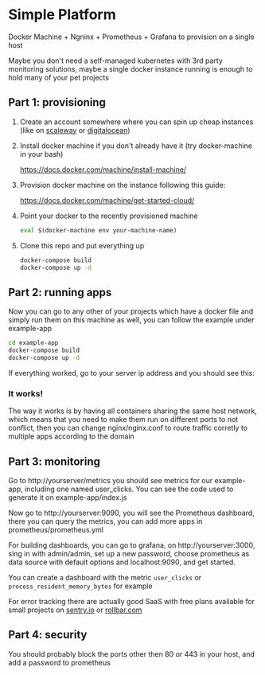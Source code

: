 # Simple Platform

Docker Machine + Ngninx + Prometheus + Grafana to provision on a single host

Maybe you don't need a self-managed kubernetes with 3rd party monitoring solutions, maybe a single docker instance running is enough to hold many of your pet projects

## Part 1: provisioning

1. Create an account somewhere where you can spin up cheap instances (like on [scaleway](https://cloud.scaleway.com/) or [digitalocean](https://www.digitalocean.com/))

1. Install docker machine if you don't already have it (try docker-machine in your bash)

    https://docs.docker.com/machine/install-machine/

1. Provision docker machine on the instance following this guide:

    https://docs.docker.com/machine/get-started-cloud/

1. Point your docker to the recently provisioned machine

    ```bash
    eval $(docker-machine env your-machine-name)
    ```

1. Clone this repo and put everything up

    ```bash
    docker-compose build
    docker-compose up -d
    ```

## Part 2: running apps

Now you can go to any other of your projects which have a docker file and simply run them on this machine as well, you can follow the example under example-app

```bash
cd example-app
docker-compose build
docker-compose up -d
```

If everything worked, go to your server ip address and you should see this:

### It works!

The way it works is by having all containers sharing the same host network, which means that you need to make them run on different ports to not conflict, then you can change nginx/nginx.conf to route traffic corretly to multiple apps according to the domain

## Part 3: monitoring

Go to http://yourserver/metrics you should see metrics for our example-app, including one named user_clicks. You can see the code used to generate it on example-app/index.js

Now go to http://yourserver:9090, you will see the Prometheus dashboard, there you can query the metrics, you can add more apps in prometheus/prometheus.yml

For building dashboards, you can go to grafana, on http://yourserver:3000, sing in with admin/admin, set up a new password, choose prometheus as data source with default options and localhost:9090, and get started.

You can create a dashboard with the metric `user_clicks` or `process_resident_memory_bytes` for example

For error tracking there are actually good SaaS with free plans available for small projects on [sentry.io](https://sentry.io) or [rollbar.com](https://rollbar.com)

## Part 4: security

You should probably block the ports other then 80 or 443 in your host, and add a password to prometheus
